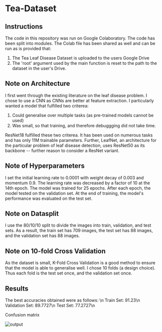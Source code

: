 # Tea-Dataset

## Instructions
The code in this repository was run on Google Colaboratory. The code has been split into modules. The Colab file has been shared as well and can be run as is provided that:
1. The Tea Leaf Disease Dataset is uploaded to the users Google Drive
2. The 'root' argument used by the main function is reset to the path to the dataset in the user's Drive.

## Note on Architecture
I first went through the existing literature on the leaf disease problem. I chose to use a CNN as CNNs are better at feature extraction. I particularly wanted a model that fulfilled two criterea:
1. Could generalise over multiple tasks (as pre-trained models cannot be used)
2. Was small, so that training, and therefore debuggging did not take time. 

ResNet18 fulfilled these two criterea. It has been used on numerous tasks and has only 11M trainable parameters. Further, LeafNet, an architecture for the particular problem of leaf disease detection, uses ResNet50 as its backbone -- further reason to consider a ResNet variant. 

## Note of Hyperparameters
I set the initial learning rate to 0.0001 with weight decay of 0.003 and momentum 0.9. The learning rate was decreased by a factor of 10 at the 14th epoch. The model was trained for 25 epochs. After each epoch, the model tested on the validation set. At the end of training, the model's performance was evaluated on the test set. 

## Note on Datasplit
I use the 80/10/10 split to divide the images into train, validation, and test sets. As a result, the train set has 709 images, the test set has 88 images, and the validation set has 88 images. 

## Note on 10-fold Cross Validation
As the dataset is small, K-Fold Cross Validation is a good method to ensure that the model is able to generalise well. I chose 10 folds (a design choice). Thus each fold is the test set once, and the validation set once.

## Results

The best accuracies obtained were as follows: \n
Train Set: 91.23\n
Validation Set: 89.7727\n
Test Set: 77.2727\n

Confusion matrix

![output](https://user-images.githubusercontent.com/64302305/176243580-202db789-09e4-4fd5-8568-40450d51eccc.png)
